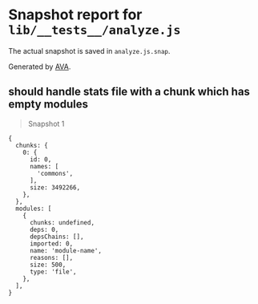 # Snapshot report for `lib/__tests__/analyze.js`

The actual snapshot is saved in `analyze.js.snap`.

Generated by [AVA](https://avajs.dev).

## should handle stats file with a chunk which has empty modules

> Snapshot 1

    {
      chunks: {
        0: {
          id: 0,
          names: [
            'commons',
          ],
          size: 3492266,
        },
      },
      modules: [
        {
          chunks: undefined,
          deps: 0,
          depsChains: [],
          imported: 0,
          name: 'module-name',
          reasons: [],
          size: 500,
          type: 'file',
        },
      ],
    }
